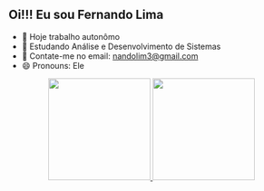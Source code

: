 ## Oi!!! Eu sou Fernando Lima

- 🔭 Hoje trabalho autonômo
- 🌱 Estudando Análise e Desenvolvimento de Sistemas
- 💬 Contate-me no email: nandolim3@gmail.com
- 😄 Pronouns: Ele

<div align="center">
  <a href="https://github.com/nandolim3">
  <img height="180em" src="https://github-readme-stats.vercel.app/api?username=nandolim3&show_icons=true&theme=dark&include_all_commits=true&count_private=true"/>
  <img height="180em" src="https://github-readme-stats.vercel.app/api/top-langs/?username=nandolim3&layout=compact&langs_count=7&theme=dark"/>
</div>
